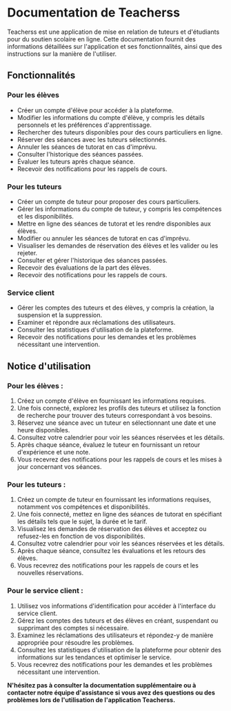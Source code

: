 # Documentation de Teacherss

Teacherss est une application de mise en relation de tuteurs et d'étudiants pour du soutien scolaire en ligne. Cette documentation fournit des informations détaillées sur l'application et ses fonctionnalités, ainsi que des instructions sur la manière de l'utiliser.

## Fonctionnalités

### Pour les élèves
- Créer un compte d'élève pour accéder à la plateforme.
- Modifier les informations du compte d'élève, y compris les détails personnels et les préférences d'apprentissage.
- Rechercher des tuteurs disponibles pour des cours particuliers en ligne.
- Réserver des séances avec les tuteurs sélectionnés.
- Annuler les séances de tutorat en cas d'imprévu.
- Consulter l'historique des séances passées.
- Évaluer les tuteurs après chaque séance.
- Recevoir des notifications pour les rappels de cours.

### Pour les tuteurs

- Créer un compte de tuteur pour proposer des cours particuliers.
- Gérer les informations du compte de tuteur, y compris les compétences et les disponibilités.
- Mettre en ligne des séances de tutorat et les rendre disponibles aux élèves.
- Modifier ou annuler les séances de tutorat en cas d'imprévu.
- Visualiser les demandes de réservation des élèves et les valider ou les rejeter.
- Consulter et gérer l'historique des séances passées.
- Recevoir des évaluations de la part des élèves.
- Recevoir des notifications pour les rappels de cours.

### Service client

- Gérer les comptes des tuteurs et des élèves, y compris la création, la suspension et la suppression.
- Examiner et répondre aux réclamations des utilisateurs.
- Consulter les statistiques d'utilisation de la plateforme.
- Recevoir des notifications pour les demandes et les problèmes nécessitant une intervention.

## Notice d'utilisation

### Pour les élèves :

1. Créez un compte d'élève en fournissant les informations requises.
2. Une fois connecté, explorez les profils des tuteurs et utilisez la fonction de recherche pour trouver des tuteurs correspondant à vos besoins.
3. Réservez une séance avec un tuteur en sélectionnant une date et une heure disponibles.
4. Consultez votre calendrier pour voir les séances réservées et les détails.
5. Après chaque séance, évaluez le tuteur en fournissant un retour d'expérience et une note.
6. Vous recevrez des notifications pour les rappels de cours et les mises à jour concernant vos séances.

### Pour les tuteurs :

1. Créez un compte de tuteur en fournissant les informations requises, notamment vos compétences et disponibilités.
2. Une fois connecté, mettez en ligne des séances de tutorat en spécifiant les détails tels que le sujet, la durée et le tarif.
3. Visualisez les demandes de réservation des élèves et acceptez ou refusez-les en fonction de vos disponibilités.
4. Consultez votre calendrier pour voir les séances réservées et les détails.
5. Après chaque séance, consultez les évaluations et les retours des élèves.
6. Vous recevrez des notifications pour les rappels de cours et les nouvelles réservations.

### Pour le service client :

1. Utilisez vos informations d'identification pour accéder à l'interface du service client.
2. Gérez les comptes des tuteurs et des élèves en créant, suspendant ou supprimant des comptes si nécessaire.
3. Examinez les réclamations des utilisateurs et répondez-y de manière appropriée pour résoudre les problèmes.
4. Consultez les statistiques d'utilisation de la plateforme pour obtenir des informations sur les tendances et optimiser le service.
5. Vous recevrez des notifications pour les demandes et les problèmes nécessitant une intervention.


**N'hésitez pas à consulter la documentation supplémentaire ou à contacter notre équipe d'assistance si vous avez des questions ou des problèmes lors de l'utilisation de l'application Teacherss.** 
